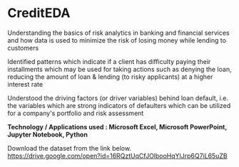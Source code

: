 # CreditEDA

Understanding the basics of risk analytics in banking and financial services and how data is used to minimize the risk of losing money while lending to customers

Identified patterns which indicate if a client has difficulty paying their installments which may be used for taking actions such as denying the loan, reducing the amount of loan & lending (to risky applicants) at a higher interest rate

Understood the driving factors (or driver variables) behind loan default, i.e. the variables which are strong indicators of defaulters which can be utilized for a company's portfolio and risk assessment

**Technology / Applications used : Microsoft Excel, Microsoft PowerPoint, Jupyter Notebook, Python**

Download the dataset from the link below.  
https://drive.google.com/open?id=16RQztUqCfJOlbooHqYlJrp6Q7iL65uZB
